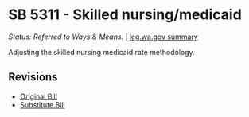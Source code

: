 # SB 5311 - Skilled nursing/medicaid
*Status: Referred to Ways & Means.* | [leg.wa.gov summary](https://app.leg.wa.gov/billsummary?BillNumber=5311&Year=2021)

Adjusting the skilled nursing medicaid rate methodology.

## Revisions
* [Original Bill](1/)
* [Substitute Bill](S/)